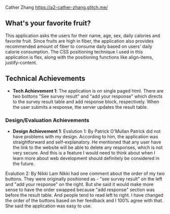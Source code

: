 Cather Zhang
https://a2-cather-zhang.glitch.me/

## What's your favorite fruit?
This application asks the users for their name, age, sex, daily calories and favorite fruit. Since fruits are high in fiber, the application also provides recommended amount of fiber to consume daily based on users' daily calorie consumption. The CSS positioning technique I used in this application is flex, along with the positioning functions like align-items, justify-content.

## Technical Achievements
- **Tech Achievement 1**: The application is on single paged html. There are two bottons "See survey result" and "add your response" which directs to the survey result table and add response block, respectively. When the user submits a response, the server updates the result table.

### Design/Evaluation Achievements
- **Design Achievement 1**: 
Evalution 1: By Patrick O'Mullan
    Patrick did not have problems with my design. According to him, the application was straightforward and self-explanatory. He mentioned that any user have the link to the website will be able to delete any responses, which is not very secure. And this is a feature I would need to think about when I learn more about web development should definitely be considered in the future. 

Evalution 2: By Nikki Lam
    Nikki had one comment about the order of my two buttons. They were originally positioned as - "see survey result" on the left and "add your response" on the right. But she said it would make more sense to have the order swapped because "add response" section was before the result table. And people tend to read left to right. I have changed the order of the buttons based on her feedback and I 100% agree with that. She said the application was easy to use.
